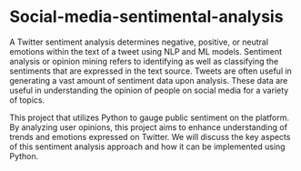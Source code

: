 # Social-media-sentimental-analysis
A Twitter sentiment analysis determines negative, positive, or neutral emotions within the text of a tweet using NLP and ML models. Sentiment analysis or opinion mining refers to identifying as well as classifying the sentiments that are expressed in the text source. Tweets are often useful in generating a vast amount of sentiment data upon analysis. These data are useful in understanding the opinion of people on social media for a variety of topics.

This project that utilizes Python to gauge public sentiment on the platform. By analyzing user opinions, this project aims to enhance understanding of trends and emotions expressed on Twitter. We will discuss the key aspects of this sentiment analysis approach and how it can be implemented using Python.
